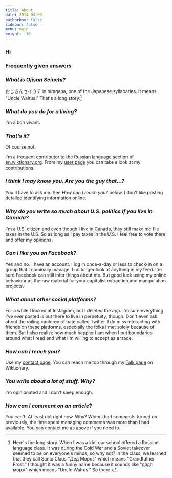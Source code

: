 ```yaml
---
title: About
date: 2014-04-09
authorbox: false
sidebar: false
menu: main
weight: -10
---
```

### Hi

### Frequently given answers

### _What is Ojisan Seiuchi?_

おじさんセイウチ in hiragana, one of the Japanese syllabaries. It means "Uncle Walrus." That's a long story.[^1]

### _What do you do for a living?_
I'm a bon vivant.

### _That's it?_
Of course not.

I'm a frequent contributor to the Russian language section of [en.wiktionary.org](en.wiktionary.org). From my [user page](https://en.wiktionary.org/wiki/User:Дядя_Морж) you can take a look at my contributions.

### _I think I may know you. Are you the guy that...?_

You'll have to ask me. See _How can I reach you?_ below. I don't like posting detailed identifying information online.

### _Why do you write so much about U.S. politics if you live in Canada?_
I'm a U.S. citizen and even though I live in Canada, they still make me file taxes in the U.S. So as long as I pay taxes in the U.S. I feel free to vote there and offer my opinions.

### _Can I like you on Facebook?_
Yes and no. I have an account. I log in once-a-day or less to check-in on a group that I nominally manage. I no longer look at anything in my feed. I'm sure Facebook can still infer things about me. But good luck using my online behaviour as the raw material for your capitalist extraction and manipulation projects.

### _What about other social platforms?_

For a while I looked at Instagram, but I deleted the app. I'm sure everything I've ever posted is out there to live in perpetuity, though. Don't even ask about the roiling cauldron of hate called Twitter. I do miss interacting with friends on these platforms, especially the folks I met solely because of them. But I also realize how much happier I am when I put boundaries around what I read and what I'm willing to accept as a trade. 

### _How can I reach you?_
Use my [contact page](http://www.shortwhale.com/NSBum). You can reach me too through my [Talk page](https://en.wiktionary.org/wiki/User_talk:Дядя_Морж) on Wiktionary.

### _You write about a lot of stuff. Why?_
I'm opinionated and I don't sleep enough.

### _How can I comment on an article_?

You can't. At least not right now. Why? When I had comments turned on previously, the time spent managing comments was more than I had available. You can contact me as above if you need to.

[^1]: Here's the long story. When I was a kid, our school offered a Russian language class. It was during the Cold War and a Soviet takeover seemed to be on everyone's minds; so why not? In the class, we learned that they call Santa Claus "Дед Мороз" which means "Grandfather Frost." I thought it was a funny name because it sounds like "дядя морж" which means "Uncle Walrus." So there.
